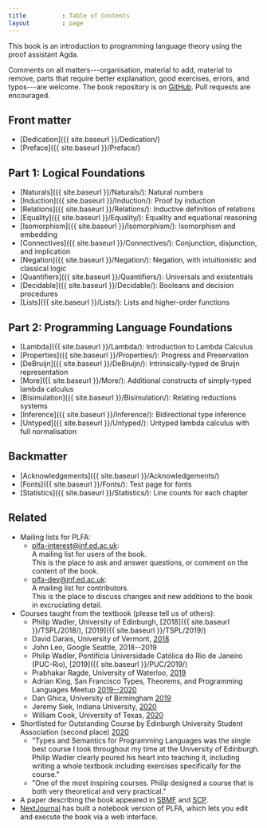 ```yaml
---
title          : Table of Contents
layout         : page
---
```


This book is an introduction to programming language theory using the
proof assistant Agda.

Comments on all matters---organisation, material to add, material to
remove, parts that require better explanation, good exercises, errors,
and typos---are welcome.  The book repository is on [GitHub].
Pull requests are encouraged.

## Front matter

  - [Dedication]({{ site.baseurl }}/Dedication/)
  - [Preface]({{ site.baseurl }}/Preface/)

## Part 1: Logical Foundations

  - [Naturals]({{ site.baseurl }}/Naturals/): Natural numbers
  - [Induction]({{ site.baseurl }}/Induction/): Proof by induction
  - [Relations]({{ site.baseurl }}/Relations/): Inductive definition of relations
  - [Equality]({{ site.baseurl }}/Equality/): Equality and equational reasoning
  - [Isomorphism]({{ site.baseurl }}/Isomorphism/): Isomorphism and embedding
  - [Connectives]({{ site.baseurl }}/Connectives/): Conjunction, disjunction, and implication
  - [Negation]({{ site.baseurl }}/Negation/): Negation, with intuitionistic and classical logic
  - [Quantifiers]({{ site.baseurl }}/Quantifiers/): Universals and existentials
  - [Decidable]({{ site.baseurl }}/Decidable/): Booleans and decision procedures
  - [Lists]({{ site.baseurl }}/Lists/): Lists and higher-order functions

## Part 2: Programming Language Foundations

  - [Lambda]({{ site.baseurl }}/Lambda/): Introduction to Lambda Calculus
  - [Properties]({{ site.baseurl }}/Properties/): Progress and Preservation
  - [DeBruijn]({{ site.baseurl }}/DeBruijn/): Intrinsically-typed de Bruijn representation
  - [More]({{ site.baseurl }}/More/): Additional constructs of simply-typed lambda calculus
  - [Bisimulation]({{ site.baseurl }}/Bisimulation/): Relating reductions systems
  - [Inference]({{ site.baseurl }}/Inference/): Bidirectional type inference
  - [Untyped]({{ site.baseurl }}/Untyped/): Untyped lambda calculus with full normalisation

## Backmatter

  - [Acknowledgements]({{ site.baseurl }}/Acknowledgements/)
  - [Fonts]({{ site.baseurl }}/Fonts/): Test page for fonts
  - [Statistics]({{ site.baseurl }}/Statistics/): Line counts for each chapter

## Related

  - Mailing lists for PLFA:
    * [plfa-interest@inf.ed.ac.uk](http://lists.inf.ed.ac.uk/mailman/listinfo/plfa-interest): <br />
      A mailing list for users of the book. <br />
      This is the place to ask and answer questions, or comment on the content of the book.
    * [plfa-dev@inf.ed.ac.uk](http://lists.inf.ed.ac.uk/mailman/listinfo/plfa-dev): <br />
      A mailing list for contributors. <br />
      This is the place to discuss changes and new additions to the book in excruciating detail.
  - Courses taught from the textbook (please tell us of others):
    * Philip Wadler, University of Edinburgh,
      [2018]({{ site.baseurl }}/TSPL/2018/),
	  [2019]({{ site.baseurl }}/TSPL/2019/)
    * David Darais, University of Vermont,
      [2018][UVM-2018]
    * John Leo, Google Seattle, 2018--2019
    * Philip Wadler, Pontifícia Universidade Católica do Rio de Janeiro (PUC-Rio),
      [2019]({{ site.baseurl }}/PUC/2019/)
    * Prabhakar Ragde, University of Waterloo,
	  [2019][UW-2019]
    * Adrian King,
      San Francisco Types, Theorems, and Programming Languages Meetup
      [2019--2020][SFPL-Meetup-2020]
    * Dan Ghica, University of Birmingham
	  [2019][BHAM-2019]
    * Jeremy Siek, Indiana University,
	  [2020][IU-2020]
    * William Cook, University of Texas,
	  [2020][UT-2020]
  - Shortlisted for Outstanding Course by Edinburgh University Student
    Association (second place) [2020][EUSA-2020]
    * "Types and Semantics for Programming Languages was the single
      best course I took throughout my time at the University of
      Edinburgh. Philip Wadler clearly poured his heart into teaching
      it, including writing a whole textbook including exercises
      specifically for the course."
    * "One of the most inspiring courses. Philip designed a course
      that is both very theoretical and very practical."
  - A paper describing the book appeared in [SBMF][SBMF] and [SCP][SCP].
  - [NextJournal][NextJournal] has built a notebook version of PLFA, which lets you edit and execute the book via a web interface.

[BHAM-2019]: https://www.cs.bham.ac.uk/internal/modules/2019/06-26943/
[GitHub]: https://github.com/plfa/plfa.github.io/
[SBMF]: https://homepages.inf.ed.ac.uk/wadler/topics/agda.html#sbmf
[SCP]: https://homepages.inf.ed.ac.uk/wadler/topics/agda.html#scp
[NextJournal]: https://nextjournal.com/plfa/ToC
[UVM-2018]: https://web.archive.org/web/20190324115921/http://david.darais.com/courses/fa2018-cs295A/
[IU-2020]: https://jsiek.github.io/B522-PL-Foundations/
[SFPL-Meetup-2020]: http://meet.meetup.com/wf/click?upn=ZDzXt-2B-2BZmzYir6Bq5X7vEQ2iNYdgjN9-2FU9nWKp99AU8rZjrncUsSYODqOGn6kV-2BqW71oirCo-2Bk8O1q2FtDFhYZR-2B737CPhNWBjt58LuSRC-2BWTj61VZCHquysW8z7dVtQWxB5Sorl3chjZLDptP70L7aBZL14FTERnKJcRQdrMtc-3D_IqHN4t3hH47BvE1Cz0BakIxV4odHudhr6IVs-2Fzslmv-2FBuORsh-2FwQmOxMBdyMHsSBndQDQmt47hobqsLp-2Bm04Y9LwgV66MGyucsd0I9EgDEUB-2FjzdtSgRv-2Fxng8Pgsa3AZIEYILOhLpQ5ige5VFYTEHVN1pEqnujCHovmTxJkqAK9H-2BIL15-2FPxx97RfHcz7M30YNyqp6TOYfgTxyUHc6lufYKFA75Y7MV6MeDJMxw9-2FYUxR6CEjdoagQBmaGkBVzN
[UT-2020]: https://www.cs.utexas.edu/~wcook/Courses/386L/Sp2020-GradPL.pdf
[UW-2019]: https://cs.uwaterloo.ca/~plragde/842/
[EUSA-2020]: https://www.eusa.ed.ac.uk/representation/campaigns/teachingawards2020/


